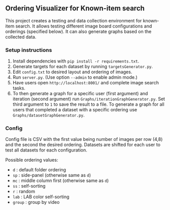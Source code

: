 ## Ordering Visualizer for Known-item search

This project creates a testing and data collection environment for known-item search. It allows testing different image board configurations and orderings (specified below). It can also generate graphs based on the collected data.

### Setup instructions

1) Install dependencies with `pip install -r requirements.txt`.
2) Generate targets for each dataset by running `targetsGenerator.py`.
3) Edit `config.txt` to desired layout and ordering of images.
4) Run `server.py`. (Use option `--admin` to enable admin mode.)
5) Have users open `http://localhost:8001/` and complete image search tasks.
6) To then generate a graph for a specific user (first argument) and iteration (second argument) run `Graphs/iterationGraphGenerator.py`. Set third argument to `1` to save the result to a file. To generate a graph for all users that completed a dataset with a specific ordering use `Graphs/datasetGraphGenerator.py`.

### Config

Config file is CSV with the first value being number of images per row (4,8) and the second the desired ordering. Datasets are shifted for each user to test all datasets for each configuration.

Possible ordering values:
- `d` : default folder ordering
- `sp` : side-panel (otherwise same as `d`)
- `mc` : middle column first (otherwise same as `d`)
- `ss` : self-sorting
- `r` : random
- `lab` : LAB color self-sorting
- `group` : group by video